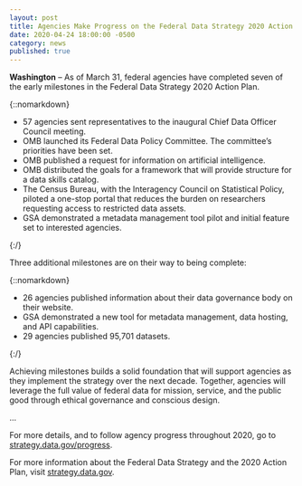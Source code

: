 ```yaml
---
layout: post
title: Agencies Make Progress on the Federal Data Strategy 2020 Action Plan
date: 2020-04-24 18:00:00 -0500
category: news
published: true
---
```


**Washington** – As of March 31, federal agencies have completed seven of the early milestones in the Federal Data Strategy 2020 Action Plan.

{::nomarkdown}
<ul>
<li>57 agencies sent representatives to the inaugural Chief Data Officer Council meeting.</li>
<li>OMB launched its Federal Data Policy Committee. The committee’s priorities have been set.</li>
<li>OMB published a request for information on artificial intelligence.</li>
<li>OMB distributed the goals for a framework that will provide structure for a data skills catalog.</li>
<li>The Census Bureau, with the Interagency Council on Statistical Policy, piloted a one-stop portal that reduces the burden on researchers requesting access to restricted data assets.</li>
<li>GSA demonstrated a metadata management tool pilot and initial feature set to interested agencies.</li>
</ul>
{:/}

Three additional milestones are on their way to being complete:

{::nomarkdown}
<ul>
<li>26 agencies published information about their data governance body on their website.</li>
<li>GSA demonstrated a new tool for metadata management, data hosting, and API capabilities.</li>
<li>29 agencies published 95,701 datasets.</li>
</ul>
{:/}

Achieving milestones builds a solid foundation that will support agencies as they implement the strategy over the next decade. Together, agencies will leverage the full value of federal data for mission, service, and the public good through ethical governance and conscious design.


...


For more details, and to follow agency progress throughout 2020, go to [strategy.data.gov/progress](https://strategy.data.gov/progress).

For more information about the Federal Data Strategy and the 2020 Action Plan, visit [strategy.data.gov](https://strategy.data.gov).
